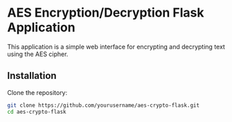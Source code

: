 # AES Encryption/Decryption Flask Application

This application is a simple web interface for encrypting and decrypting text using the AES cipher.

## Installation

Clone the repository:

```bash
git clone https://github.com/yourusername/aes-crypto-flask.git
cd aes-crypto-flask

